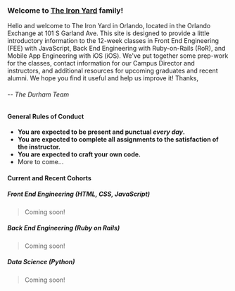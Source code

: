 ### Welcome to [The Iron Yard](http://theironyard.com) family!

Hello and welcome to The Iron Yard in Orlando, located in the Orlando Exchange at 101 S Garland Ave. This site is designed to provide a little introductory information to the 12-week classes in Front End Engineering (FEE) with JavaScript, Back End Engineering with Ruby-on-Rails (RoR), and Mobile App Engineering with iOS (iOS). We've put together some prep-work for the classes, contact information for our Campus Director and instructors, and additional resources for upcoming graduates and recent alumni. We hope you find it useful and help us improve it! Thanks,

###### -- The Durham Team

#### General Rules of Conduct

* **You are expected to be present and punctual _every day_.**
* **You are expected to complete all assignments to the satisfaction of the instructor.**
* **You are expected to craft your own code.**
* More to come...

#### Current and Recent Cohorts

##### Front End Engineering (HTML, CSS, JavaScript)

> Coming soon!

##### Back End Engineering (Ruby on Rails)

> Coming soon!

##### Data Science (Python)

> Coming soon!
